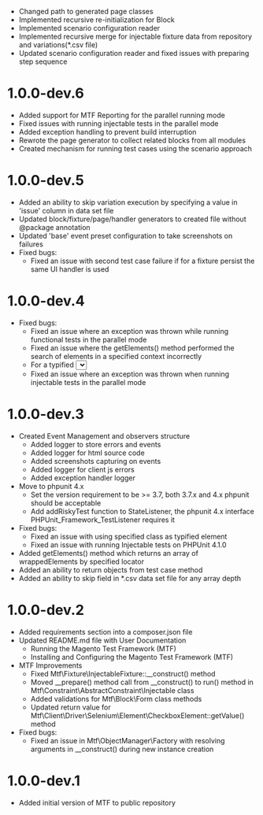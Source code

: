 * Changed path to generated page classes
* Implemented recursive re-initialization for Block
* Implemented scenario configuration reader
* Implemented recursive merge for injectable fixture data from repository and variations(*.csv file)
* Updated scenario configuration reader and fixed issues with preparing step sequence

1.0.0-dev.6
=============
* Added support for MTF Reporting for the parallel running mode
* Fixed issues with running injectable tests in the parallel mode
* Added exception handling to prevent build interruption
* Rewrote the page generator to collect related blocks from all modules
* Created mechanism for running test cases using the scenario approach

1.0.0-dev.5
=============
* Added an ability to skip variation execution by specifying a value in 'issue' column in data set file
* Updated block/fixture/page/handler generators to created file without @package annotation
* Updated 'base' event preset configuration to take screenshots on failures
* Fixed bugs:
  * Fixed an issue with second test case failure if for a fixture persist the same UI handler is used

1.0.0-dev.4
=============
* Fixed bugs:
  * Fixed an issue where an exception was thrown while running functional tests in the parallel mode
  * Fixed an issue where the getElements() method performed the search of elements in a specified context incorrectly
  * For a typified <select> element added the ability to select strict and non-strict values
  * Fixed an issue where an exception was thrown when running injectable tests in the parallel mode

1.0.0-dev.3
=============
* Created Event Management and observers structure
  * Added logger to store errors and events
  * Added logger for html source code
  * Added screenshots capturing on events
  * Added logger for client js errors
  * Added exception handler logger
* Move to phpunit 4.x
  * Set the version requirement to be >= 3.7, both 3.7.x and 4.x phpunit should be acceptable
  * Add addRiskyTest function to StateListener, the phpunit 4.x interface PHPUnit_Framework_TestListener requires it
* Fixed bugs:
  * Fixed an issue with using specified class as typified element
  * Fixed an issue with running Injectable tests on PHPUnit 4.1.0
* Added getElements() method which returns an array of wrappedElements by specified locator
* Added an ability to return objects from test case method
* Added an ability to skip field in *.csv data set file for any array depth

1.0.0-dev.2
=============
* Added requirements section into a composer.json file
* Updated README.md file with User Documentation
  * Running the Magento Test Framework (MTF)
  * Installing and Configuring the Magento Test Framework (MTF)
* MTF Improvements
  * Fixed Mtf\Fixture\InjectableFixture::__construct() method
  * Moved __prepare() method call from __construct() to run() method in Mtf\Constraint\AbstractConstraint\Injectable class
  * Added validations for Mtf\Block\Form class methods
  * Updated return value for Mtf\Client\Driver\Selenium\Element\CheckboxElement::getValue() method
* Fixed bugs:
  * Fixed an issue in Mtf\ObjectManager\Factory with resolving arguments in __construct() during new instance creation

1.0.0-dev.1
=============
* Added initial version of MTF to public repository
